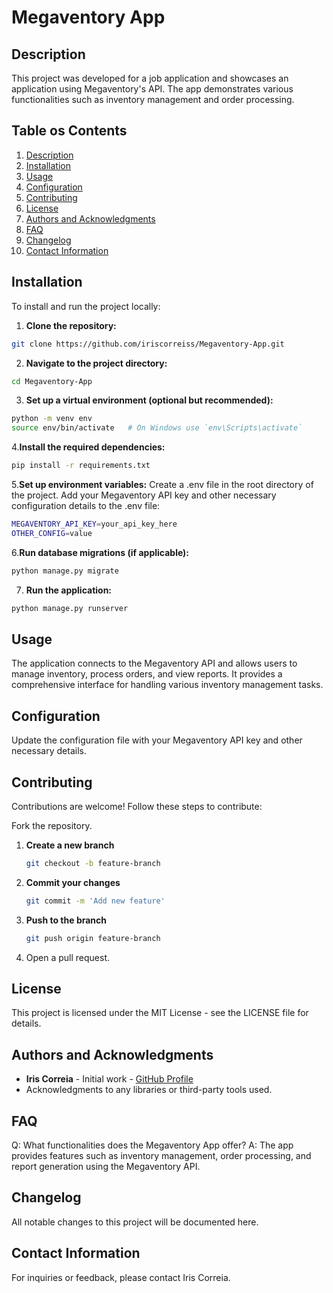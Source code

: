 # Megaventory App

## Description
This project was developed for a job application and showcases an application using Megaventory's API. The app demonstrates various functionalities such as inventory management and order processing.

## Table os Contents
1. [Description](#description)
2. [Installation](#installation)
3. [Usage](#usage)
4. [Configuration](#configuration)
5. [Contributing](#contributing)
6. [License](#license)
7. [Authors and Acknowledgments](#authors-and-acknowledgments)
8. [FAQ](#faw)
9. [Changelog](#changelog)
10. [Contact Information](#contact-information)

## Installation
To install and run the project locally:

1. **Clone the repository:**
```bash
git clone https://github.com/iriscorreiss/Megaventory-App.git
```

2. **Navigate to the project directory:**
```bash
cd Megaventory-App
```

3. **Set up a virtual environment (optional but recommended):**
```bash
python -m venv env
source env/bin/activate   # On Windows use `env\Scripts\activate`
```

4.**Install the required dependencies:**
```bash
pip install -r requirements.txt
```

5.**Set up environment variables:**
Create a .env file in the root directory of the project.
Add your Megaventory API key and other necessary configuration details to the .env file:
```bash
MEGAVENTORY_API_KEY=your_api_key_here
OTHER_CONFIG=value
```

6.**Run database migrations (if applicable):**
```bash
python manage.py migrate
```

7. **Run the application:**
```bash
python manage.py runserver
```
## Usage
The application connects to the Megaventory API and allows users to manage inventory, process orders, and view reports. 
It provides a comprehensive interface for handling various inventory management tasks.

## Configuration
Update the configuration file with your Megaventory API key and other necessary details.

## Contributing
Contributions are welcome! Follow these steps to contribute:

Fork the repository.
1. **Create a new branch**
   ```bash
   git checkout -b feature-branch
   ```

2. **Commit your changes**
   ```bash
   git commit -m 'Add new feature'
   ```

3. **Push to the branch**
   ```bash
   git push origin feature-branch
   ```

4. Open a pull request.

## License
This project is licensed under the MIT License - see the LICENSE file for details.

## Authors and Acknowledgments
- **Iris Correia** - Initial work - [GitHub Profile](https://github.com/iriscorreiss)
- Acknowledgments to any libraries or third-party tools used.

## FAQ
Q: What functionalities does the Megaventory App offer?
A: The app provides features such as inventory management, order processing, and report generation using the Megaventory API.

## Changelog
All notable changes to this project will be documented here.

## Contact Information
For inquiries or feedback, please contact Iris Correia.
